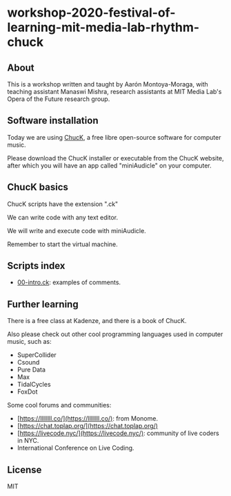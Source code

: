 # workshop-2020-festival-of-learning-mit-media-lab-rhythm-chuck

## About

This is a workshop written and taught by Aarón Montoya-Moraga, with teaching assistant Manaswi Mishra, research assistants at MIT Media Lab's Opera of the Future research group.

## Software installation

Today we are using [ChucK](https://chuck.cs.princeton.edu/), a free libre open-source software for computer music.

Please download the ChucK installer or executable from the ChucK website, after which you will have an app called "miniAudicle" on your computer.

## ChucK basics

ChucK scripts have the extension ".ck"

We can write code with any text editor.

We will write and execute code with miniAudicle.

Remember to start the virtual machine.

## Scripts index

* [00-intro.ck](./scripts/00-intro.ck): examples of comments.

## Further learning

There is a free class at Kadenze, and there is a book of ChucK.

Also please check out other cool programming languages used in computer music, such as:

* SuperCollider
* Csound
* Pure Data
* Max
* TidalCycles
* FoxDot

Some cool forums and communities:
* [https://llllllll.co/](https://llllllll.co/): from Monome.
* [https://chat.toplap.org/](https://chat.toplap.org/)
* [https://livecode.nyc/](https://livecode.nyc/): community of live coders in NYC.
* International Conference on Live Coding.

## License

MIT
